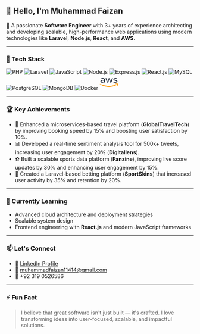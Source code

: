 ## 👋 Hello, I'm Muhammad Faizan

🔹 A passionate **Software Engineer** with 3+ years of experience architecting and developing scalable, high-performance web applications using modern technologies like **Laravel**, **Node.js**, **React**, and **AWS**.

---

### 🚀 Tech Stack

<p align="left">
  <img src="https://cdn.jsdelivr.net/gh/devicons/devicon/icons/php/php-original.svg" alt="PHP" width="40" height="40"/>
  <img src="https://iconduck.com/icons/27594/laravel" alt="Laravel" width="80" height="40"/>
  <img src="https://cdn.jsdelivr.net/gh/devicons/devicon/icons/javascript/javascript-original.svg" alt="JavaScript" width="40" height="40"/>
  <img src="https://cdn.jsdelivr.net/gh/devicons/devicon/icons/nodejs/nodejs-original.svg" alt="Node.js" width="40" height="40"/>
  <img src="https://cdn.jsdelivr.net/gh/devicons/devicon/icons/express/express-original.svg" alt="Express.js" width="40" height="40"/>
  <img src="https://cdn.jsdelivr.net/gh/devicons/devicon/icons/react/react-original.svg" alt="React.js" width="40" height="40"/>
  <img src="https://cdn.jsdelivr.net/gh/devicons/devicon/icons/mysql/mysql-original-wordmark.svg" alt="MySQL" width="40" height="40"/>
  <img src="https://cdn.jsdelivr.net/gh/devicons/devicon/icons/postgresql/postgresql-original-wordmark.svg" alt="PostgreSQL" width="40" height="40"/>
  <img src="https://cdn.jsdelivr.net/gh/devicons/devicon/icons/mongodb/mongodb-original.svg" alt="MongoDB" width="40" height="40"/>
  <img src="https://cdn.jsdelivr.net/gh/devicons/devicon/icons/docker/docker-original-wordmark.svg" alt="Docker" width="40" height="40"/>
  <img src="https://raw.githubusercontent.com/devicons/devicon/master/icons/amazonwebservices/amazonwebservices-original-wordmark.svg" alt="AWS" width="50" height="40"/>
</p>

---

### 🏆 Key Achievements
- 🛫 Enhanced a microservices-based travel platform (**GlobalTravelTech**) by improving booking speed by 15% and boosting user satisfaction by 10%.
- 📊 Developed a real-time sentiment analysis tool for 500k+ tweets, increasing user engagement by 20% (**Digitallens**).
- ⚽ Built a scalable sports data platform (**Fanzine**), improving live score updates by 30% and enhancing user engagement by 15%.
- 🎯 Created a Laravel-based betting platform (**SportSkins**) that increased user activity by 35% and retention by 20%.

---

### 🌱 Currently Learning
- Advanced cloud architecture and deployment strategies
- Scalable system design
- Frontend engineering with **React.js** and modern JavaScript frameworks

---

### 📫 Let's Connect
- 🔗 [LinkedIn Profile](https://www.linkedin.com/in/muhammad-faizan-iqbal/)
- 📧 muhammadfaizan11414@gmail.com
- 📱 +92 319 0526586

---

### ⚡ Fun Fact
> I believe that great software isn't just built — it's crafted. I love transforming ideas into user-focused, scalable, and impactful solutions.
